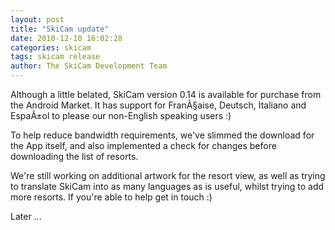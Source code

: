 ```yaml
---
layout: post
title: "SkiCam update"
date: 2010-12-10 16:02:28
categories: skicam
tags: skicam release
author: The SkiCam Development Team
---
```

Although a little belated, SkiCam version 0.14 is available for purchase from the Android Market. It has support for FranÃ§aise, Deutsch, Italiano and EspaÃ±ol to please our non-English speaking users :)

To help reduce bandwidth requirements, we've slimmed the download for the App itself, and also implemented a check for changes before downloading the list of resorts.

We're still working on additional artwork for the resort view, as well as trying to translate SkiCam into as many languages as is useful, whilst trying to add more resorts. If you're able to help get in touch :)

Later ...
